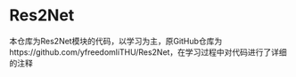 # Res2Net
本仓库为Res2Net模块的代码，以学习为主，原GitHub仓库为https://github.com/yfreedomliTHU/Res2Net，在学习过程中对代码进行了详细的注释
